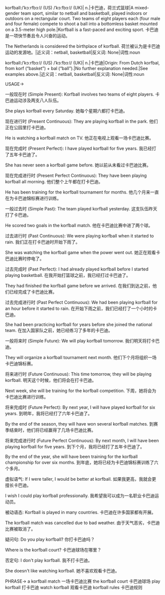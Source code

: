 korfball:/ˈkɔːrfbɔːl/ (US) /ˈkɔːfbɔːl/ (UK)| n.|卡巴迪，荷兰式篮球|A mixed-gender team sport, similar to netball and basketball, played indoors or outdoors on a rectangular court. Two teams of eight players each (four male and four female) compete to shoot a ball into a bottomless basket mounted on a 3.5-meter high pole.|Korfball is a fast-paced and exciting sport. 卡巴迪是一项快节奏且令人兴奋的运动。

The Netherlands is considered the birthplace of korfball. 荷兰被认为是卡巴迪运动的发源地。|近义词：netball, basketball|反义词: None|词性:noun

korfball:/ˈkɔːrfbɔːl/ (US) /ˈkɔːfbɔːl/ (UK)| n.|卡巴迪|Origin: From Dutch korfbal, from korf (“basket”) + bal (“ball”).|No further explanation needed.|See examples above.|近义词：netball, basketball|反义词: None|词性:noun


USAGE->

一般现在时 (Simple Present):
Korfball involves two teams of eight players. 卡巴迪运动涉及两支八人队伍。

She plays korfball every Saturday. 她每个星期六都打卡巴迪。

现在进行时 (Present Continuous):
They are playing korfball in the park. 他们正在公园里打卡巴迪。

He is watching a korfball match on TV. 他正在电视上观看一场卡巴迪比赛。

现在完成时 (Present Perfect):
I have played korfball for five years. 我已经打了五年卡巴迪了。

She has never seen a korfball game before. 她以前从未看过卡巴迪比赛。

现在完成进行时 (Present Perfect Continuous):
They have been playing korfball all morning. 他们整个上午都在打卡巴迪。

He has been training for the korfball tournament for months. 他几个月来一直在为卡巴迪锦标赛进行训练。

一般过去时 (Simple Past):
The team played korfball yesterday. 这支队伍昨天打了卡巴迪。

He scored two goals in the korfball match. 他在卡巴迪比赛中进了两个球。

过去进行时 (Past Continuous):
We were playing korfball when it started to rain. 我们正在打卡巴迪时开始下雨了。

She was watching the korfball game when the power went out. 她正在观看卡巴迪比赛时停电了。

过去完成时 (Past Perfect):
I had already played korfball before I started playing basketball. 在我开始打篮球之前，我已经打过卡巴迪了。

They had finished the korfball game before we arrived. 在我们到达之前，他们已经完成了卡巴迪比赛。

过去完成进行时 (Past Perfect Continuous):
We had been playing korfball for an hour before it started to rain. 在开始下雨之前，我们已经打了一个小时的卡巴迪。

She had been practicing korfball for years before she joined the national team. 在加入国家队之前，她已经练习了多年的卡巴迪。

一般将来时 (Simple Future):
We will play korfball tomorrow. 我们明天将打卡巴迪。

They will organize a korfball tournament next month. 他们下个月将组织一场卡巴迪锦标赛。


将来进行时 (Future Continuous):
This time tomorrow, they will be playing korfball. 明天这个时候，他们将会在打卡巴迪。

Next week, she will be training for the korfball competition. 下周，她将会为卡巴迪比赛进行训练。


将来完成时 (Future Perfect):
By next year, I will have played korfball for six years. 到明年，我将已经打了六年卡巴迪了。

By the end of the season, they will have won several korfball matches. 到赛季结束时，他们将已经赢得了几场卡巴迪比赛。


将来完成进行时 (Future Perfect Continuous):
By next month, I will have been playing korfball for five years. 到下个月，我将已经打了五年卡巴迪了。

By the end of the year, she will have been training for the korfball championship for over six months. 到年底，她将已经为卡巴迪锦标赛训练了六个多月。

虚拟语气:
If I were taller, I would be better at korfball. 如果我更高，我就会更擅长卡巴迪。

I wish I could play korfball professionally. 我希望我可以成为一名职业卡巴迪运动员。

被动语态:
Korfball is played in many countries. 卡巴迪在许多国家都有开展。

The korfball match was cancelled due to bad weather. 由于天气恶劣，卡巴迪比赛被取消了。

疑问句:
Do you play korfball? 你打卡巴迪吗？

Where is the korfball court? 卡巴迪球场在哪里？

否定句:
I don't play korfball. 我不打卡巴迪。

She doesn't like watching korfball. 她不喜欢观看卡巴迪。


PHRASE->
a korfball match 一场卡巴迪比赛
the korfball court 卡巴迪球场
play korfball 打卡巴迪
watch korfball 观看卡巴迪
korfball rules 卡巴迪规则
